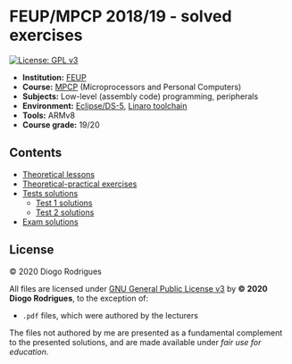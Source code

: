 # FEUP/MPCP 2018/19 - solved exercises

[![License: GPL v3](https://img.shields.io/badge/License-GPLv3-blue.svg)](https://www.gnu.org/licenses/gpl-3.0)

- **Institution:** [FEUP](https://sigarra.up.pt/feup/en/web_page.Inicial)
- **Course:** [MPCP](https://sigarra.up.pt/feup/en/ucurr_geral.ficha_uc_view?pv_ocorrencia_id=436431) (Microprocessors and Personal Computers)
- **Subjects:** Low-level (assembly code) programming, peripherals
- **Environment:** [Eclipse/DS-5](https://developer.arm.com/tools-and-software/embedded/legacy-tools/ds-5-development-studio/editions/community-edition), [Linaro toolchain](https://www.linaro.org/)
- **Tools:** ARMv8
- **Course grade:** 19/20

## Contents

- [Theoretical lessons](t)
- [Theoretical-practical exercises](tp)
- [Tests solutions](tests)
    - [Test 1 solutions](tests/test1)
    - [Test 2 solutions](tests/test2)
- [Exam solutions](exam)

## License

© 2020 Diogo Rodrigues

All files are licensed under [GNU General Public License v3](LICENSE) by **© 2020 Diogo Rodrigues**, to the exception of:
- `.pdf` files, which were authored by the lecturers

The files not authored by me are presented as a fundamental complement to the presented solutions, and are made available under *fair use for education*.
